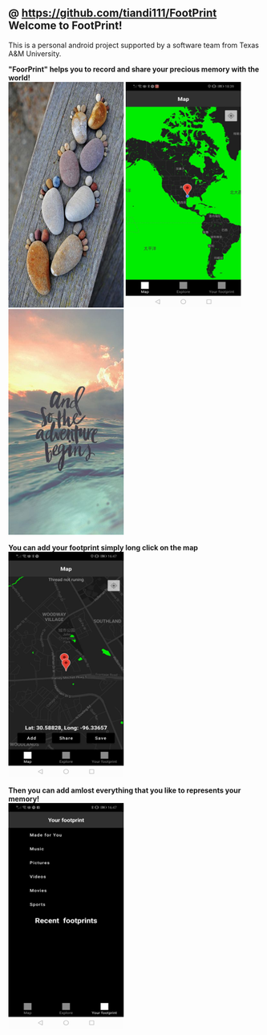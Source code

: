@ https://github.com/tiandi111/FootPrint
Welcome to FootPrint!<br />
-----------------------------------------------
This is a personal android project supported by a software team from Texas A&M University.

**"FoorPrint" helps you to record and share your precious memory with the world!**<br />
<img src="exhibition/footprint.jpg" width="230" height="450"> <img src="exhibition/WordlMap.jpg" width="230" height="450"> <img src="exhibition/adventure.jpg" width="230" height="450"> 

**You can add your footprint simply long click on the map**<br />
<img src="exhibition/Add%20Footprint.jpg" width="230" height="450">

**Then you can add amlost everything that you like to represents your memory!**<br /> 
<img src="exhibition/Manage%20Foortprint.jpg" width="230" height="450">
